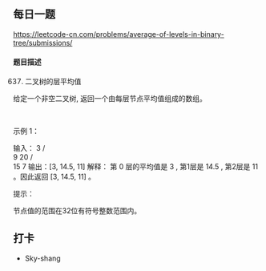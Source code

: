 ## 每日一题
https://leetcode-cn.com/problems/average-of-levels-in-binary-tree/submissions/

#### 题目描述

637. 二叉树的层平均值

给定一个非空二叉树, 返回一个由每层节点平均值组成的数组。

 

示例 1：

输入：
    3
   / \
  9  20
    /  \
   15   7
输出：[3, 14.5, 11]
解释：
第 0 层的平均值是 3 ,  第1层是 14.5 , 第2层是 11 。因此返回 [3, 14.5, 11] 。
 

提示：

节点值的范围在32位有符号整数范围内。


## 打卡

- Sky-shang
